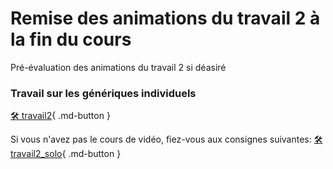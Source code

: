 # Remise des animations du travail 2 à la fin du cours     
Pré-évaluation des animations du travail 2 si déasiré   
### Travail sur les génériques individuels
[🛠️ travail2](exercices_ae/travail2){ .md-button }   <br>   

Si vous n'avez pas le cours de vidéo, fiez-vous aux consignes suivantes: 
[🛠️ travail2_solo](exercices_ae/travail2_solo){ .md-button }   <br>   
